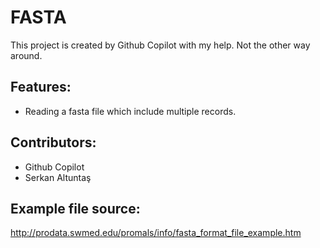 # FASTA

This project is created by Github Copilot with my help. Not the other way around.

## Features:
* Reading a fasta file which include multiple records.

## Contributors:
* Github Copilot
* Serkan Altuntaş

## Example file source:
http://prodata.swmed.edu/promals/info/fasta_format_file_example.htm